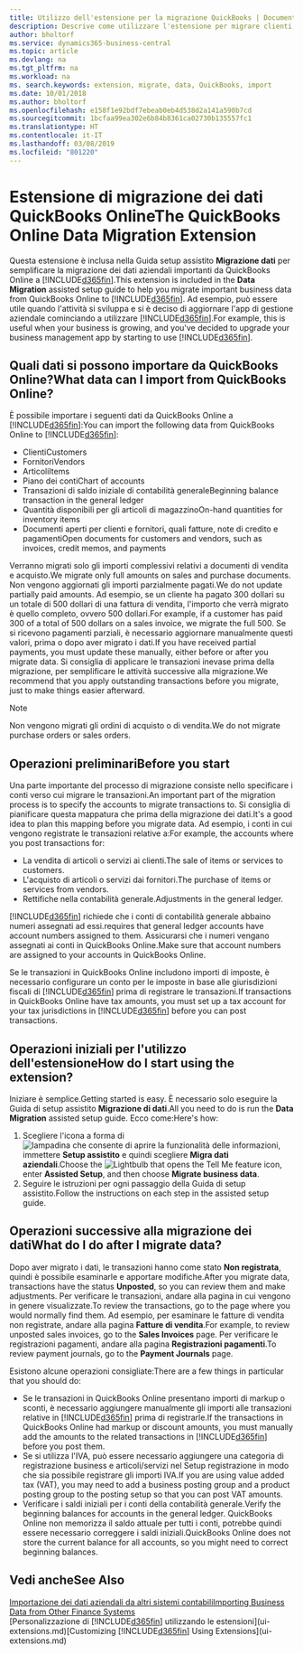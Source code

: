 ```yaml
---
title: Utilizzo dell'estensione per la migrazione QuickBooks | Documenti Microsoft
description: Descrive come utilizzare l'estensione per migrare clienti, fornitori, articoli e conti da QuickBooks Online a Business Central.
author: bholtorf
ms.service: dynamics365-business-central
ms.topic: article
ms.devlang: na
ms.tgt_pltfrm: na
ms.workload: na
ms. search.keywords: extension, migrate, data, QuickBooks, import
ms.date: 10/01/2018
ms.author: bholtorf
ms.openlocfilehash: e158f1e92bdf7ebeab0eb4d538d2a141a590b7cd
ms.sourcegitcommit: 1bcfaa99ea302e6b84b8361ca02730b135557fc1
ms.translationtype: HT
ms.contentlocale: it-IT
ms.lasthandoff: 03/08/2019
ms.locfileid: "801220"
---
```

# <a name="the-quickbooks-online-data-migration-extension"></a><span data-ttu-id="6b8d7-103">Estensione di migrazione dei dati QuickBooks Online</span><span class="sxs-lookup"><span data-stu-id="6b8d7-103">The QuickBooks Online Data Migration Extension</span></span>
<span data-ttu-id="6b8d7-104">Questa estensione è inclusa nella Guida setup assistito **Migrazione dati** per semplificare la migrazione dei dati aziendali importanti da QuickBooks Online a [!INCLUDE[d365fin](includes/d365fin_md.md)].</span><span class="sxs-lookup"><span data-stu-id="6b8d7-104">This extension is included in the **Data Migration** assisted setup guide to help you migrate important business data from QuickBooks Online to [!INCLUDE[d365fin](includes/d365fin_md.md)].</span></span> <span data-ttu-id="6b8d7-105">Ad esempio, può essere utile quando l'attività si sviluppa e si è deciso di aggiornare l'app di gestione aziendale cominciando a utilizzare [!INCLUDE[d365fin](includes/d365fin_md.md)].</span><span class="sxs-lookup"><span data-stu-id="6b8d7-105">For example, this is useful when your business is growing, and you've decided to upgrade your business management app by starting to use [!INCLUDE[d365fin](includes/d365fin_md.md)].</span></span>

## <a name="what-data-can-i-import-from-quickbooks-online"></a><span data-ttu-id="6b8d7-106">Quali dati si possono importare da QuickBooks Online?</span><span class="sxs-lookup"><span data-stu-id="6b8d7-106">What data can I import from QuickBooks Online?</span></span>
<span data-ttu-id="6b8d7-107">È possibile importare i seguenti dati da QuickBooks Online a [!INCLUDE[d365fin](includes/d365fin_md.md)]:</span><span class="sxs-lookup"><span data-stu-id="6b8d7-107">You can import the following data from QuickBooks Online to [!INCLUDE[d365fin](includes/d365fin_md.md)]:</span></span>  

* <span data-ttu-id="6b8d7-108">Clienti</span><span class="sxs-lookup"><span data-stu-id="6b8d7-108">Customers</span></span>
* <span data-ttu-id="6b8d7-109">Fornitori</span><span class="sxs-lookup"><span data-stu-id="6b8d7-109">Vendors</span></span>
* <span data-ttu-id="6b8d7-110">Articoli</span><span class="sxs-lookup"><span data-stu-id="6b8d7-110">Items</span></span>
* <span data-ttu-id="6b8d7-111">Piano dei conti</span><span class="sxs-lookup"><span data-stu-id="6b8d7-111">Chart of accounts</span></span>
* <span data-ttu-id="6b8d7-112">Transazioni di saldo iniziale di contabilità generale</span><span class="sxs-lookup"><span data-stu-id="6b8d7-112">Beginning balance transaction in the general ledger</span></span>
* <span data-ttu-id="6b8d7-113">Quantità disponibili per gli articoli di magazzino</span><span class="sxs-lookup"><span data-stu-id="6b8d7-113">On-hand quantities for inventory items</span></span>
* <span data-ttu-id="6b8d7-114">Documenti aperti per clienti e fornitori, quali fatture, note di credito e pagamenti</span><span class="sxs-lookup"><span data-stu-id="6b8d7-114">Open documents for customers and vendors, such as invoices, credit memos, and payments</span></span>

<span data-ttu-id="6b8d7-115">Verranno migrati solo gli importi complessivi relativi a documenti di vendita e acquisto.</span><span class="sxs-lookup"><span data-stu-id="6b8d7-115">We migrate only full amounts on sales and purchase documents.</span></span> <span data-ttu-id="6b8d7-116">Non vengono aggiornati gli importi parzialmente pagati.</span><span class="sxs-lookup"><span data-stu-id="6b8d7-116">We do not update partially paid amounts.</span></span> <span data-ttu-id="6b8d7-117">Ad esempio, se un cliente ha pagato 300 dollari su un totale di 500 dollari di una fattura di vendita, l'importo che verrà migrato è quello completo, ovvero 500 dollari.</span><span class="sxs-lookup"><span data-stu-id="6b8d7-117">For example, if a customer has paid 300 of a total of 500 dollars on a sales invoice, we migrate the full 500.</span></span> <span data-ttu-id="6b8d7-118">Se si ricevono pagamenti parziali, è necessario aggiornare manualmente questi valori, prima o dopo aver migrato i dati.</span><span class="sxs-lookup"><span data-stu-id="6b8d7-118">If you have received partial payments, you must update these manually, either before or after you migrate data.</span></span> <span data-ttu-id="6b8d7-119">Si consiglia di applicare le transazioni inevase prima della migrazione, per semplificare le attività successive alla migrazione.</span><span class="sxs-lookup"><span data-stu-id="6b8d7-119">We recommend that you apply outstanding transactions before you migrate, just to make things easier afterward.</span></span>

> [!NOTE]  
>   <span data-ttu-id="6b8d7-120">Non vengono migrati gli ordini di acquisto o di vendita.</span><span class="sxs-lookup"><span data-stu-id="6b8d7-120">We do not migrate purchase orders or sales orders.</span></span>

## <a name="before-you-start"></a><span data-ttu-id="6b8d7-121">Operazioni preliminari</span><span class="sxs-lookup"><span data-stu-id="6b8d7-121">Before you start</span></span>
<span data-ttu-id="6b8d7-122">Una parte importante del processo di migrazione consiste nello specificare i conti verso cui migrare le transazioni.</span><span class="sxs-lookup"><span data-stu-id="6b8d7-122">An important part of the migration process is to specify the accounts to migrate transactions to.</span></span> <span data-ttu-id="6b8d7-123">Si consiglia di pianificare questa mappatura che prima della migrazione dei dati.</span><span class="sxs-lookup"><span data-stu-id="6b8d7-123">It's a good idea to plan this mapping before you migrate data.</span></span> <span data-ttu-id="6b8d7-124">Ad esempio, i conti in cui vengono registrate le transazioni relative a:</span><span class="sxs-lookup"><span data-stu-id="6b8d7-124">For example, the accounts where you post transactions for:</span></span>  

* <span data-ttu-id="6b8d7-125">La vendita di articoli o servizi ai clienti.</span><span class="sxs-lookup"><span data-stu-id="6b8d7-125">The sale of items or services to customers.</span></span>
* <span data-ttu-id="6b8d7-126">L'acquisto di articoli o servizi dai fornitori.</span><span class="sxs-lookup"><span data-stu-id="6b8d7-126">The purchase of items or services from vendors.</span></span>  
* <span data-ttu-id="6b8d7-127">Rettifiche nella contabilità generale.</span><span class="sxs-lookup"><span data-stu-id="6b8d7-127">Adjustments in the general ledger.</span></span>  

[!INCLUDE[d365fin](includes/d365fin_md.md)] <span data-ttu-id="6b8d7-128">richiede che i conti di contabilità generale abbaino numeri assegnati ad essi.</span><span class="sxs-lookup"><span data-stu-id="6b8d7-128">requires that general ledger accounts have account numbers assigned to them.</span></span> <span data-ttu-id="6b8d7-129">Assicurarsi che i numeri vengano assegnati ai conti in QuickBooks Online.</span><span class="sxs-lookup"><span data-stu-id="6b8d7-129">Make sure that account numbers are assigned to your accounts in QuickBooks Online.</span></span>

<span data-ttu-id="6b8d7-130">Se le transazioni in QuickBooks Online includono importi di imposte, è necessario configurare un conto per le imposte in base alle giurisdizioni fiscali di [!INCLUDE[d365fin](includes/d365fin_md.md)] prima di registrare le transazioni.</span><span class="sxs-lookup"><span data-stu-id="6b8d7-130">If transactions in QuickBooks Online have tax amounts, you must set up a tax account for your tax jurisdictions in [!INCLUDE[d365fin](includes/d365fin_md.md)] before you can post transactions.</span></span>

## <a name="how-do-i-start-using-the-extension"></a><span data-ttu-id="6b8d7-131">Operazioni iniziali per l'utilizzo dell'estensione</span><span class="sxs-lookup"><span data-stu-id="6b8d7-131">How do I start using the extension?</span></span>
<span data-ttu-id="6b8d7-132">Iniziare è semplice.</span><span class="sxs-lookup"><span data-stu-id="6b8d7-132">Getting started is easy.</span></span> <span data-ttu-id="6b8d7-133">È necessario solo eseguire la Guida di setup assistito **Migrazione di dati**.</span><span class="sxs-lookup"><span data-stu-id="6b8d7-133">All you need to do is run the **Data Migration** assisted setup guide.</span></span> <span data-ttu-id="6b8d7-134">Ecco come:</span><span class="sxs-lookup"><span data-stu-id="6b8d7-134">Here's how:</span></span>

1. <span data-ttu-id="6b8d7-135">Scegliere l'icona a forma di ![lampadina che consente di aprire la funzionalità delle informazioni](media/ui-search/search_small.png "Informazioni sull'operazione che si desidera eseguire"), immettere **Setup assistito** e quindi scegliere **Migra dati aziendali**.</span><span class="sxs-lookup"><span data-stu-id="6b8d7-135">Choose the ![Lightbulb that opens the Tell Me feature](media/ui-search/search_small.png "Tell me what you want to do") icon, enter **Assisted Setup**, and then choose **Migrate business data**.</span></span>
2. <span data-ttu-id="6b8d7-136">Seguire le istruzioni per ogni passaggio della Guida di setup assistito.</span><span class="sxs-lookup"><span data-stu-id="6b8d7-136">Follow the instructions on each step in the assisted setup guide.</span></span>

## <a name="what-do-i-do-after-i-migrate-data"></a><span data-ttu-id="6b8d7-137">Operazioni successive alla migrazione dei dati</span><span class="sxs-lookup"><span data-stu-id="6b8d7-137">What do I do after I migrate data?</span></span>
<span data-ttu-id="6b8d7-138">Dopo aver migrato i dati, le transazioni hanno come stato **Non registrata**, quindi è possibile esaminarle e apportare modifiche.</span><span class="sxs-lookup"><span data-stu-id="6b8d7-138">After you migrate data, transactions have the status **Unposted**, so you can review them and make adjustments.</span></span> <span data-ttu-id="6b8d7-139">Per verificare le transazioni, andare alla pagina in cui vengono in genere visualizzate.</span><span class="sxs-lookup"><span data-stu-id="6b8d7-139">To review the transactions, go to the page where you would normally find them.</span></span> <span data-ttu-id="6b8d7-140">Ad esempio, per esaminare le fatture di vendita non registrate, andare alla pagina **Fatture di vendita**.</span><span class="sxs-lookup"><span data-stu-id="6b8d7-140">For example, to review unposted sales invoices, go to the **Sales Invoices** page.</span></span> <span data-ttu-id="6b8d7-141">Per verificare le registrazioni pagamenti, andare alla pagina **Registrazioni pagamenti**.</span><span class="sxs-lookup"><span data-stu-id="6b8d7-141">To review payment journals, go to the **Payment Journals** page.</span></span>   

<span data-ttu-id="6b8d7-142">Esistono alcune operazioni consigliate:</span><span class="sxs-lookup"><span data-stu-id="6b8d7-142">There are a few things in particular that you should do:</span></span>

* <span data-ttu-id="6b8d7-143">Se le transazioni in QuickBooks Online presentano importi di markup o sconti, è necessario aggiungere manualmente gli importi alle transazioni relative in [!INCLUDE[d365fin](includes/d365fin_md.md)] prima di registrarle.</span><span class="sxs-lookup"><span data-stu-id="6b8d7-143">If the transactions in QuickBooks Online had markup or discount amounts, you must manually add the amounts to the related transactions in [!INCLUDE[d365fin](includes/d365fin_md.md)] before you post them.</span></span>
* <span data-ttu-id="6b8d7-144">Se si utilizza l'IVA, può essere necessario aggiungere una categoria di registrazione business e articoli/servizi nel Setup registrazione in modo che sia possibile registrare gli importi IVA.</span><span class="sxs-lookup"><span data-stu-id="6b8d7-144">If you are using value added tax (VAT), you may need to add a business posting group and a product posting group to the posting setup so that you can post VAT amounts.</span></span>
* <span data-ttu-id="6b8d7-145">Verificare i saldi iniziali per i conti della contabilità generale.</span><span class="sxs-lookup"><span data-stu-id="6b8d7-145">Verify the beginning balances for accounts in the general ledger.</span></span> <span data-ttu-id="6b8d7-146">QuickBooks Online non memorizza il saldo attuale per tutti i conti, potrebbe quindi essere necessario correggere i saldi iniziali.</span><span class="sxs-lookup"><span data-stu-id="6b8d7-146">QuickBooks Online does not store the current balance for all accounts, so you might need to correct beginning balances.</span></span>

## <a name="see-also"></a><span data-ttu-id="6b8d7-147">Vedi anche</span><span class="sxs-lookup"><span data-stu-id="6b8d7-147">See Also</span></span>
[<span data-ttu-id="6b8d7-148">Importazione dei dati aziendali da altri sistemi contabili</span><span class="sxs-lookup"><span data-stu-id="6b8d7-148">Importing Business Data from Other Finance Systems</span></span>](across-import-data-configuration-packages.md)  
<span data-ttu-id="6b8d7-149">[Personalizzazione di [!INCLUDE[d365fin](includes/d365fin_md.md)] utilizzando le estensioni](ui-extensions.md)</span><span class="sxs-lookup"><span data-stu-id="6b8d7-149">[Customizing [!INCLUDE[d365fin](includes/d365fin_md.md)] Using Extensions](ui-extensions.md)</span></span>  

